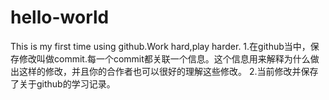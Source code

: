 # hello-world
This is my first time using github.Work hard,play harder.
1.在github当中，保存修改叫做commit.每一个commit都关联一个信息。这个信息用来解释为什么做出这样的修改，并且你的合作者也可以很好的理解这些修改。
2.当前修改并保存了关于github的学习记录。
